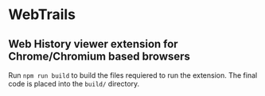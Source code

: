 # WebTrails


## Web History viewer extension for Chrome/Chromium based browsers

Run `npm run build` to build the files requiered to run the extension. The final code is placed into the `build/` directory.